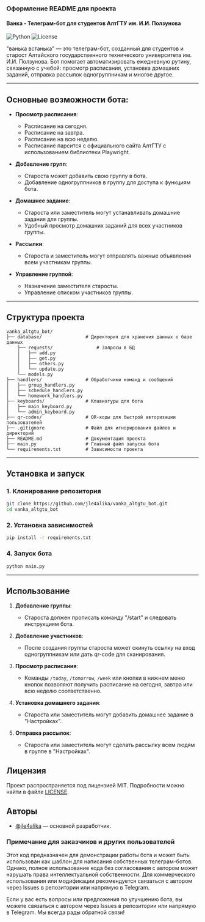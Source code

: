 ### Оформление README для проекта

#### **Ванка - Телеграм-бот для студентов АлтГТУ им. И.И. Ползунова**

![Python](https://img.shields.io/badge/python-3.10%2B-blue)
![License](https://img.shields.io/badge/license-MIT-green)

"ванька встанька" — это телеграм-бот, созданный для студентов и старост Алтайского государственного технического университета им. И.И. Ползунова. Бот помогает автоматизировать ежедневную рутину, связанную с учебой: просмотр расписания, установка домашних заданий, отправка рассылок одногруппникам и многое другое.

---

## Основные возможности бота:

- **Просмотр расписания**:
  - Расписание на сегодня.
  - Расписание на завтра.
  - Расписание на всю неделю.
  - Расписание парсится с официального сайта АлтГТУ с использованием библиотеки Playwright.

- **Добавление групп**:
  - Староста может добавить свою группу в бота.
  - Добавление одногруппников в группу для доступа к функциям бота.

- **Домашнее задание**:
  - Староста или заместитель могут устанавливать домашние задания для группы.
  - Удобный просмотр домашних заданий для всех участников группы.

- **Рассылки**:
  - Староста и заместитель могут отправлять важные объявления всем участникам группы.

- **Управление группой**:
  - Назначение заместителя старосты.
  - Управление списком участников группы.

---

## Структура проекта

```
vanka_altgtu_bot/
├── database/                # Директория для хранения данных о базе данных
    ├── requests/                # Запросы в БД
    │   ├── add.py
    │   ├── get.py
    │   ├── others.py
    │   └── update.py
    └── models.py
├── handlers/                # Обработчики команд и сообщений
│   ├── group_handlers.py
│   ├── schedule_handlers.py
│   └── homework_handlers.py
├── keyboards/               # Клавиатуры для бота
│   ├── main_keyboard.py
│   └── admin_keyboard.py
├── qr-codes/                # QR-коды для быстрой авторизации пользователей
├── .gitignore               # Файл для игнорирования файлов и директорий
├── README.md                # Документация проекта
├── main.py                  # Главный файл запуска бота
└── requirements.txt         # Зависимости проекта
```

---

## Установка и запуск

### 1. Клонирование репозитория

```bash
git clone https://github.com/jle4alika/vanka_altgtu_bot.git
cd vanka_altgtu_bot
```

### 2. Установка зависимостей

```bash
pip install -r requirements.txt
```

### 4. Запуск бота

```bash
python main.py
```

---

## Использование

1. **Добавление группы**:
   - Староста должен прописать команду "/start" и следовать инструкциям бота.

2. **Добавление участников**:
   - После создания группы староста может скинуть ссылку на вход одногруппникам или дать qr-code для сканирования.

3. **Просмотр расписания**:
   - Команды `/today`, `/tomorrow`, `/week` или кнопки в нижнем меню кнопок позволяют получить расписание на сегодня, завтра или всю неделю соответственно.

4. **Установка домашнего задания**:
   - Староста или заместитель могут добавить домашнее задание в "Настройках".

5. **Отправка рассылок**:
   - Староста или заместитель могут сделать рассылку всем людям в группе в "Настройках".



## Лицензия

Проект распространяется под лицензией MIT. Подробности можно найти в файле [LICENSE](LICENSE).



## Авторы

- [@jle4alika](https://github.com/jle4alika) — основной разработчик.



### Примечание для заказчиков и других пользователей

Этот код предназначен для демонстрации работы бота и может быть использован как шаблон для написания собственных телеграм-ботов. Однако, полное использование кода без согласования с автором может нарушать права интеллектуальной собственности. Для коммерческого использования или модификации рекомендуется связаться с автором через Issues в репозитории или напрямую в Telegram.



Если у вас есть вопросы или предложения по улучшению бота, вы можете связаться с автором через Issues в репозитории или напрямую в Telegram. Мы всегда рады обратной связи!
